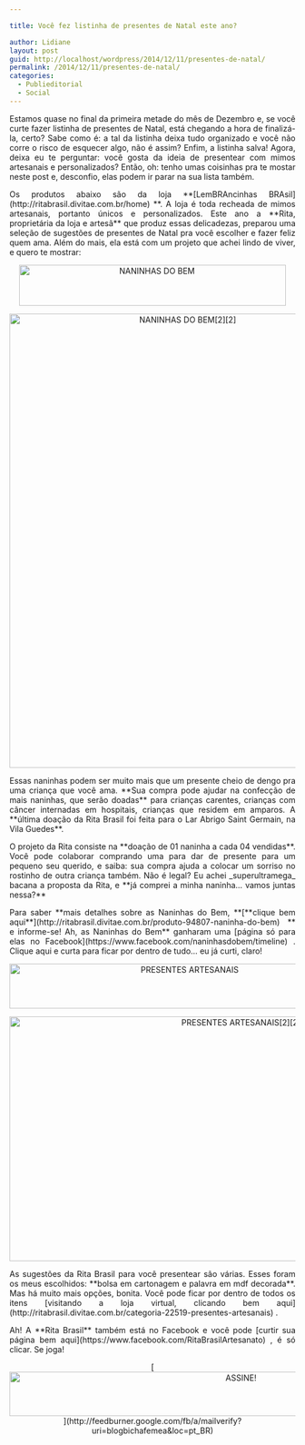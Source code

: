 ```yaml
---

title: Você fez listinha de presentes de Natal este ano?

author: Lidiane
layout: post
guid: http://localhost/wordpress/2014/12/11/presentes-de-natal/
permalink: /2014/12/11/presentes-de-natal/
categories:
  - Publieditorial
  - Social
---
```

<p align="justify">
  Estamos quase no final da primeira metade do mês de Dezembro e, se você curte fazer listinha de presentes de Natal, está chegando a hora de finalizá-la, certo? Sabe como é: a tal da listinha deixa tudo organizado e você não corre o risco de esquecer algo, não é assim? Enfim, a listinha salva! Agora, deixa eu te perguntar: você gosta da ideia de presentear com mimos artesanais e personalizados? Então, oh: tenho umas coisinhas pra te mostar neste post e, desconfio, elas podem ir parar na sua lista também.
</p>

<p align="justify">
  Os produtos abaixo são da loja **[LemBRAncinhas BRAsil](http://ritabrasil.divitae.com.br/home) **. A loja é toda recheada de mimos artesanais, portanto únicos e personalizados. Este ano a **Rita, proprietária da loja e artesã** que produz essas delicadezas, preparou uma seleção de sugestões de presentes de Natal pra você escolher e fazer feliz quem ama. Além do mais, ela está com um projeto que achei lindo de viver, e quero te mostrar:
</p>

<p align="center">
  <a href="http://www.trololodemulher.com.br/blog/wp-content/uploads/2014/12/NANINHAS-DO-BEM.png"><img class="alignnone size-full wp-image-10637" src="http://www.trololodemulher.com.br/blog/wp-content/uploads/2014/12/NANINHAS-DO-BEM.png" alt="NANINHAS DO BEM" width="470" height="72" /></a>
</p>

<p align="center">
  <a href="http://www.trololodemulher.com.br/blog/wp-content/uploads/2014/12/NANINHAS-DO-BEM22.png"><img class="alignnone size-full wp-image-10641" src="http://www.trololodemulher.com.br/blog/wp-content/uploads/2014/12/NANINHAS-DO-BEM22.png" alt="NANINHAS DO BEM[2][2]" width="612" height="800" /></a>
</p>

<p align="justify">
  Essas naninhas podem ser muito mais que um presente cheio de dengo pra uma criança que você ama. **Sua compra pode ajudar na confecção de mais naninhas, que serão doadas** para crianças carentes, crianças com câncer internadas em hospitais, crianças que residem em amparos. A **última doação da Rita Brasil foi feita para o Lar Abrigo Saint Germain, na Vila Guedes**.
</p>

<p align="justify">
  O projeto da Rita consiste na **doação de 01 naninha a cada 04 vendidas**. Você pode colaborar comprando uma para dar de presente para um pequeno seu querido, e saiba: sua compra ajuda a colocar um sorriso no rostinho de outra criança também. Não é legal? Eu achei _superultramega_ bacana a proposta da Rita, e **já comprei a minha naninha… vamos juntas nessa?**
</p>

<p align="justify">
  Para saber **mais detalhes sobre as Naninhas do Bem, **[**clique bem aqui**](http://ritabrasil.divitae.com.br/produto-94807-naninha-do-bem) ** e informe-se! Ah, as Naninhas do Bem** ganharam uma [página só para elas no Facebook](https://www.facebook.com/naninhasdobem/timeline) . Clique aqui e curta para ficar por dentro de tudo… eu já curti, claro!
</p>

<p align="center">
  <a href="http://www.trololodemulher.com.br/blog/wp-content/uploads/2014/12/PRESENTES-ARTESANAIS.png"><img class="alignnone size-full wp-image-10639" src="http://www.trololodemulher.com.br/blog/wp-content/uploads/2014/12/PRESENTES-ARTESANAIS.png" alt="PRESENTES ARTESANAIS" width="619" height="79" /></a>
</p>

<p align="center">
  <a href="http://www.trololodemulher.com.br/blog/wp-content/uploads/2014/12/PRESENTES-ARTESANAIS22.png"><img class="alignnone size-full wp-image-10642" src="http://www.trololodemulher.com.br/blog/wp-content/uploads/2014/12/PRESENTES-ARTESANAIS22.png" alt="PRESENTES ARTESANAIS[2][2]" width="800" height="431" /></a>
</p>

<p align="justify">
  As sugestões da Rita Brasil para você presentear são várias. Esses foram os meus escolhidos: **bolsa em cartonagem e palavra em mdf decorada**. Mas há muito mais opções, bonita. Você pode ficar por dentro de todos os itens [visitando a loja virtual, clicando bem aqui](http://ritabrasil.divitae.com.br/categoria-22519-presentes-artesanais) .
</p>

<p align="justify">
  Ah! A **Rita Brasil** também está no Facebook e você pode [curtir sua página bem aqui](https://www.facebook.com/RitaBrasilArtesanato) , é só clicar. Se joga!
</p>

<p align="center">
  [<img class="alignnone size-full wp-image-10439" src="http://www.trololodemulher.com.br/blog/wp-content/uploads/2014/09/ASSINE.png" alt="ASSINE!" width="800" height="78" />](http://feedburner.google.com/fb/a/mailverify?uri=blogbichafemea&loc=pt_BR) 
</p>

&nbsp;

<p align="justify">